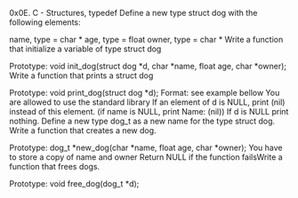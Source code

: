 0x0E. C - Structures, typedef
Define a new type struct dog with the following elements:

name, type = char *
age, type = float
owner, type = char *
Write a function that initialize a variable of type struct dog

Prototype: void init_dog(struct dog *d, char *name, float age, char *owner);
Write a function that prints a struct dog

Prototype: void print_dog(struct dog *d);
Format: see example bellow
You are allowed to use the standard library
If an element of d is NULL, print (nil) instead of this element. (if name is NULL, print Name: (nil))
If d is NULL print nothing.
Define a new type dog_t as a new name for the type struct dog.
Write a function that creates a new dog.

Prototype: dog_t *new_dog(char *name, float age, char *owner);
You have to store a copy of name and owner
Return NULL if the function failsWrite a function that frees dogs.

Prototype: void free_dog(dog_t *d);
